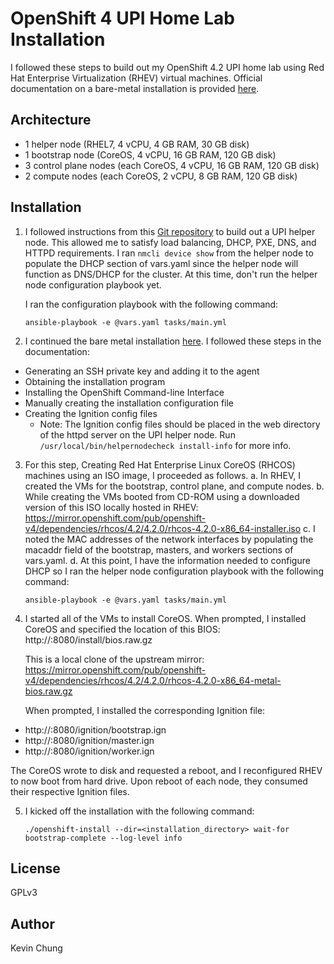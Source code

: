 OpenShift 4 UPI Home Lab Installation
=====================================

I followed these steps to build out my OpenShift 4.2 UPI home lab using Red Hat Enterprise Virtualization (RHEV) virtual machines.  Official documentation on a bare-metal installation is provided [here](
https://cloud.redhat.com/openshift/install/metal/user-provisioned).

Architecture
------------
* 1 helper node (RHEL7, 4 vCPU, 4 GB RAM, 30 GB disk)
* 1 bootstrap node (CoreOS, 4 vCPU, 16 GB RAM, 120 GB disk)
* 3 control plane nodes (each CoreOS, 4 vCPU, 16 GB RAM, 120 GB disk)
* 2 compute nodes (each CoreOS, 2 vCPU, 8 GB RAM, 120 GB disk)

Installation
------------

1. I followed instructions from this [Git repository](https://github.com/christianh814/ocp4-upi-helpernode) to build out a UPI helper node.  This allowed me to satisfy load balancing, DHCP, PXE, DNS, and HTTPD requirements.  I ran `nmcli device show` from the helper node to populate the DHCP section of vars.yaml since the helper node will function as DNS/DHCP for the cluster.  At this time, don't run the helper node configuration playbook yet.

   I ran the configuration playbook with the following command:
   ```
   ansible-playbook -e @vars.yaml tasks/main.yml
   ```

2. I continued the bare metal installation [here](https://docs.openshift.com/container-platform/4.2/installing/installing_bare_metal/installing-bare-metal.html#ssh-agent-using_installing-bare-metal).  I followed these steps in the documentation:
  * Generating an SSH private key and adding it to the agent
  * Obtaining the installation program
  * Installing the OpenShift Command-line Interface
  * Manually creating the installation configuration file
  * Creating the Ignition config files
    * Note: The Ignition config files should be placed in the web directory of the httpd server on the UPI helper node.  Run `/usr/local/bin/helpernodecheck install-info` for more info.

3. For this step, Creating Red Hat Enterprise Linux CoreOS (RHCOS) machines using an ISO image, I proceeded as follows.
  a. In RHEV, I created the VMs for the bootstrap, control plane, and compute nodes.
  b. While creating the VMs booted from CD-ROM using a downloaded version of this ISO locally hosted in RHEV:
https://mirror.openshift.com/pub/openshift-v4/dependencies/rhcos/4.2/4.2.0/rhcos-4.2.0-x86_64-installer.iso
  c. I noted the MAC addresses of the network interfaces by populating the macaddr field of the bootstrap, masters, and workers sections of vars.yaml.
  d. At this point, I have the information needed to configure DHCP so I ran the helper node configuration playbook with the following command:
   ```
   ansible-playbook -e @vars.yaml tasks/main.yml
   ```

4. I started all of the VMs to install CoreOS.  When prompted, I installed CoreOS and specified the location of this BIOS:
http://<my-helper-node>:8080/install/bios.raw.gz

   This is a local clone of the upstream mirror:
   https://mirror.openshift.com/pub/openshift-v4/dependencies/rhcos/4.2/4.2.0/rhcos-4.2.0-x86_64-metal-bios.raw.gz

   When prompted, I installed the corresponding Ignition file:
  * http://<my-helper-node>:8080/ignition/bootstrap.ign
  * http://<my-helper-node>:8080/ignition/master.ign
  * http://<my-helper-node>:8080/ignition/worker.ign

   The CoreOS wrote to disk and requested a reboot, and I reconfigured RHEV to now boot from hard drive.  Upon reboot of each node, they consumed their respective Ignition files.

5. I kicked off the installation with the following command:
   ```
   ./openshift-install --dir=<installation_directory> wait-for bootstrap-complete --log-level info
   ```

License
-------
GPLv3

Author
------
Kevin Chung
